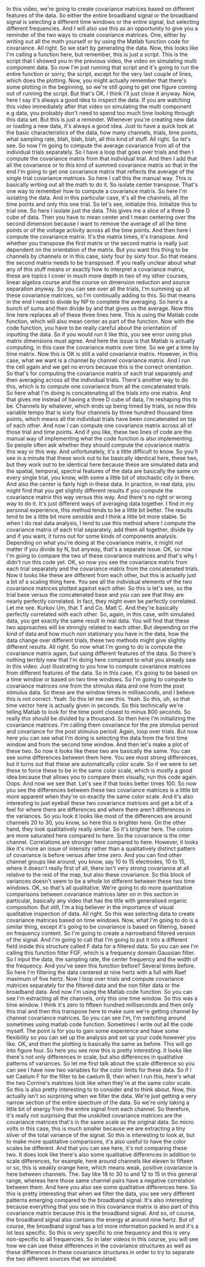  In this video, we're going to create covariance matrices based on different features of the data. So either the entire broadband signal or the broadband signal is selecting a different time windows or the entire signal, but selecting different frequencies. And I will also use this as an opportunity to give you a reminder of the two ways to create covariance matrices. One, either by writing out all the math yourself or by using the Matlab function code for covariance. All right. So we start by generating the data. Now, this looks like I'm calling a function here, but remember, this is just a script. This is the script that I showed you in the previous video, the video on simulating multi component data. So now I'm just running that script and it's going to run the entire function or sorry, the script, except for the very last couple of lines, which does the plotting. Now, you might actually remember that there's some plotting in the beginning, so we're still going to get one figure coming out of running the script. But that's OK. I think I'll just close it anyway. Now, here I say it's always a good idea to inspect the data. If you are watching this video immediately after that video on simulating the multi component e.g data, you probably don't need to spend too much time looking through this data set. But this is just a reminder. Whenever you're creating new data or loading a new data, it's always a good idea. Just to have a quick look at the basic characteristics of the data, how many channels, trials, time points, what sampling rate, blah, blah, blah, all this kind of stuff. All right. So let's see. So now I'm going to compute the average covariance from all of the individual trials separately. So I have a loop that goes over trials and then I compute the covariance matrix from that individual trial. And then I add that all the covariance or to this kind of summed covariance matrix so that in the end I'm going to get one covariance matrix that reflects the average of the single trial covariance matrices. So here I call this the manual way. This is basically writing out all the math to do it. So isolate center transpose. That's one way to remember how to compute a covariance matrix. So here I'm isolating the data. And in this particular case, it's all the channels, all the time points and only this one trial. So let's see, initialize this. Initialize this to trial one. So here I isolate just the data. This gives me a slice of a three D cube of data. Then you have to mean center and I mean centering over the second dimension because I want to remove the average of all the time points or of the voltage activity across all the time points. And then here I compute the covariance matrix. It's the matrix times, it's transpose. And whether you transpose the first matrix or the second matrix is really just dependent on the orientation of the matrix. But you want this thing to be channels by channels or in this case, sixty four by sixty four. So that means the second matrix needs to be transposed. If you really unclear about what any of this stuff means or exactly how to interpret a covariance matrix, these are topics I cover in much more depth in two of my other courses, linear algebra course and the course on dimension reduction and source separation anyway. So you can see over all the trials, I'm summing up all these covariance matrices, so I'm continually adding to this. So that means in the end I need to divide by NP to complete the averaging. So here's a bunch of sums and then divide by and that gives us the average. Now this line here replaces all of these three lines here. This is using the Matlab code function, which will also mean center as part of the function. Now with the code function, you have to be really careful about the orientation of inputting the data. So if you would run it like this, you see error using plus matrix dimensions must agree. And here the issue is that Matlab is actually computing, in this case the covariance matrix over time. So we get a time by time matrix. Now this is OK is still a valid covariance matrix. However, in this case, what we want is a channel by channel covariance matrix. And I run the cell again and we get no errors because this is the correct orientation. So that's for computing the covariance matrix of each trial separately and then averaging across all the individual trials. There's another way to do this, which is to compute one covariance from all the concatenated trials. So here what I'm doing is concatenating all the trials into one matrix. And that gives me instead of having a three D cube of data, I'm reshaping this to be. Channels by whatever, which ends up being timed by trials, so now this variable tempo that is sixty four channels by three hundred thousand time points, which means all the individual trials have been concatenated on top of each other. And now I can compute one covariance matrix across all of those trial and time points. And if you like, these two lines of code are the manual way of implementing what the code function is also implementing. So people often ask whether they should compute the covariance matrix this way or this way. And unfortunately, it's a little difficult to know. So you'll see in a minute that these work out to be basically identical here, these two, but they work out to be identical here because these are simulated data and the spatial, temporal, spectral features of the data are basically the same on every single trial, you know, with some a little bit of stochastic city in there. And also the center is fairly high in these data. In practice, in real data, you might find that you get slightly different results if you compute the covariance matrix this way versus this way. And there's no right or wrong way to do it. It's just different ways of averaging data together. I find in my personal experience, this method tends to be a little bit better. The results tend to be a little bit more sensible and I think a little bit more stable. So when I do real data analysis, I tend to use this method where I compute the covariance matrix of each trial separately, add them all together, divide by and if you want, it turns out for some kinds of components analysis. Depending on what you're doing at the covariance matrix, it might not matter if you divide by N, but anyway, that's a separate issue. OK, so now I'm going to compare the two of these covariance matrices and that's why I didn't run this code yet. OK, so now you see the covariance matrix from each trial separately and the covariance matrix from the concatenated trials. Now it looks like these are different from each other, but this is actually just a bit of a scaling thing here. You see all the individual elements of the two covariance matrices plotted against each other. So this is let's see, so the trial base versus the concatenated base and you can see that they are nearly perfectly correlated. In fact, they might even be perfectly correlated. Let me see. Kurkov Um, that T and Co. Matt C. And they're basically perfectly correlated with each other. So, again, in this case, with simulated data, you get exactly the same result in real data. You will find that these two approaches will be strongly related to each other. But depending on the kind of data and how much non stationary you have in the data, how the data change over different trials, these two methods might give slightly different results. All right. So now what I'm going to do is compute the covariance matrix again, but using different features of the data. So there's nothing terribly new that I'm doing here compared to what you already saw in this video. Just illustrating to you how to compute covariance matrices from different features of the data. So in this case, it's going to be based on a time window or based on two time windows. So I'm going to compute to covariance matrices one from the stimulus data and one from the post stimulus data. So these are the window times in milliseconds, and I believe this is not correct. Yeah. So this let me see this. Yeah. So this, uh, so that time vector here is actually given in seconds. So this technically we're telling Matlab to look for the time point closest to minus 800 seconds. So really this should be divided by a thousand. So then here I'm initializing the covariance matrices. I'm calling them covariance for the pre stimulus period and covariance for the post stimulus period. Again, loop over trials. But now here you can see what I'm doing is selecting the data from the first time window and from the second time window. And then let's make a plot of these two. So now it looks like these two are basically the same. You can see some differences between them here. You see most strong differences, but it turns out that these are automatically color scale. So if we were to set these to force these to be in the same color scale, which is mostly a good idea because that allows you to compare them visually, run this code again. Oops. And now we see that. Let's see if that looks better times 100. So now you see the differences between these two covariance matrices is a little bit more apparent when they're on exactly the same color scale. And it's also interesting to just eyeball these two covariance matrices and get a bit of a feel for where there are differences and where there aren't differences in the variances. So you look it looks like most of the differences are around channels 20 to 30, you know, so here this is brighter here. On the other hand, they look qualitatively really similar. So it's brighter here. The colors are more saturated here compared to here. So the covariance is the inter channel. Correlations are stronger here compared to here. However, it looks like it's more an issue of intensity rather than a qualitatively distinct pattern of covariance is before versus after time zero. And you can find other channel groups like around, you know, say 10 to 15 electrodes, 10 to 15, where it doesn't really first of all, there isn't very strong covariance at all relative to the rest of the map, but also these covariance. So this block of variances doesn't seem to be a whole lot different between these two time windows. OK, so that's all qualitative. We're going to do more quantitative comparisons between covariance matrices later on in this section in particular, basically any video that has the title with generalised organic composition. But still, I'm a big believer in the importance of visual qualitative inspection of data. All right. So this was selecting data to create covariance matrices based on time windows. Now, what I'm going to do is a similar thing, except it's going to be covariance is based on filtering, based on frequency content. So I'm going to create a narrowband filtered version of the signal. And I'm going to call that I'm going to put it into a different field inside this structure called F data for a filtered data. So you can see I'm calling this function filter FGF, which is a frequency domain Gaussian filter. So I input the data, the sampling rate, the center frequency and the width of the frequency. And you've seen this function before? Several times before. So here I'm filtering the data centered at nine hertz with a full with Raef maximum of five hertz. Now I loop over trials and compute covariance matrices separately for the filtered data and the non filter data or the broadband data. And now I'm using the Matlab code function. So you can see I'm extracting all the channels, only this one time window. So this was a time window. I think it's zero to fifteen hundred milliseconds and then only this trial and then this transpose here to make sure we're getting channel by channel covariance matrices. So you can see I'm, I'm switching around sometimes using matlab code function. Sometimes I write out all the code myself. The point is for you to gain some experience and have some flexibility so you can set up the analysis and set up your code however you like. OK, and then the plotting is basically the same as before. This will go into figure four. So here you see now this is pretty interesting. It looks like there's not only differences in scale, but also differences in qualitative patterns of variances. So let me first talk about the scale difference so you can see I have now two variables for the color limits for these data. So if I set Caelum F for the filter to be caelum B, then when I run this, here's what the two Corrine's matrices look like when they're at the same color scale. So this is also pretty interesting to to consider and to think about. Now, this actually isn't so surprising when we filter the data. We're just getting a very narrow section of the entire spectrum of the data. So we're only taking a little bit of energy from the entire signal from each channel. So therefore, it's really not surprising that the unskilled covariance matrices are the covariance matrices that's in the same scale as the original data. So micro volts in this case, this is much smaller because we are extracting a tiny sliver of the total variance of the signal. So this is interesting to look at, but to make more qualitative comparisons, it's also useful to have the color scales be different. And that you can see here, it's not comparing these two. It does look like there's also some qualitative differences in addition to scale differences, for example, here around channels like eleven to fifteen or so, this is weakly orange here, which means weak, positive covariance is here between channels. The. Say like 18 to 30 to and 12 to 15 in this general range, whereas here those same channel pairs have a negative correlation between them. And here you also see some qualitative differences here. So this is pretty interesting that when we filter the data, you see very different patterns emerging compared to the broadband signal. It's also interesting because everything that you see in this covariance matrix is also part of this covariance matrix because this is the broadband signal. And so, of course, the broadband signal also contains the energy at around nine hertz. But of course, the broadband signal has a lot more information packed in and it's a lot less specific. So this is very specific to one frequency and this is very non-specific to all frequencies. So in later videos in this course, you will see how we can use these differences in the covariance structures as well as these differences in these covariance structures in order to try to separate the two different sources that we simulated.